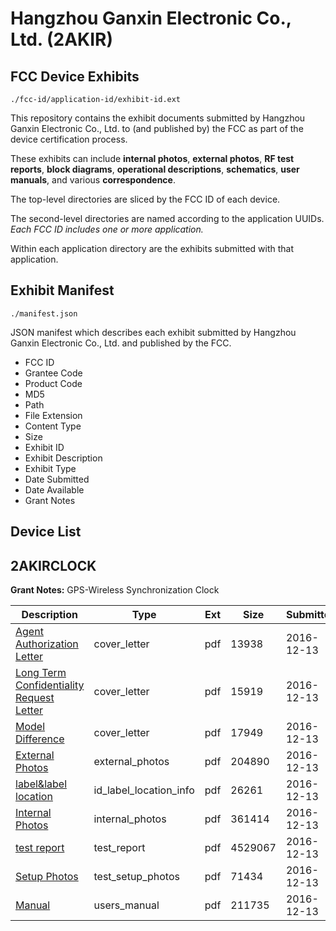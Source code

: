 # Hangzhou Ganxin Electronic Co., Ltd. (2AKIR)
## FCC Device Exhibits

```
./fcc-id/application-id/exhibit-id.ext
```

This repository contains the exhibit documents submitted by Hangzhou Ganxin Electronic Co., Ltd. to (and published by) the FCC as part of the device certification process.

These exhibits can include **internal photos**, **external photos**, **RF test reports**, **block diagrams**, **operational descriptions**, **schematics**, **user manuals**, and various **correspondence**.

The top-level directories are sliced by the FCC ID of each device.

The second-level directories are named according to the application UUIDs. *Each FCC ID includes one or more application.*

Within each application directory are the exhibits submitted with that application. 

## Exhibit Manifest

```
./manifest.json
```

JSON manifest which describes each exhibit submitted by Hangzhou Ganxin Electronic Co., Ltd. and published by the FCC.

- FCC ID
- Grantee Code
- Product Code
- MD5
- Path
- File Extension
- Content Type
- Size
- Exhibit ID
- Exhibit Description
- Exhibit Type
- Date Submitted
- Date Available
- Grant Notes

## Device List
## 2AKIRCLOCK
**Grant Notes:** GPS-Wireless Synchronization Clock

| Description | Type | Ext | Size | Submitted | Available |
| ----------- | ---- | --- | ---- | --------- | --------- |
| [Agent Authorization Letter](2AKIRCLOCK/b7de495235805721ed2a5b2c23c43039/3227229.pdf) | cover_letter | pdf | 13938 | 2016-12-13 | 2016-12-13 |
| [Long Term Confidentiality Request Letter](2AKIRCLOCK/b7de495235805721ed2a5b2c23c43039/3227236.pdf) | cover_letter | pdf | 15919 | 2016-12-13 | 2016-12-13 |
| [Model Difference](2AKIRCLOCK/b7de495235805721ed2a5b2c23c43039/3227238.pdf) | cover_letter | pdf | 17949 | 2016-12-13 | 2016-12-13 |
| [External Photos](2AKIRCLOCK/b7de495235805721ed2a5b2c23c43039/3227233.pdf) | external_photos | pdf | 204890 | 2016-12-13 | 2016-12-13 |
| [label&label location](2AKIRCLOCK/b7de495235805721ed2a5b2c23c43039/3227235.pdf) | id_label_location_info | pdf | 26261 | 2016-12-13 | 2016-12-13 |
| [Internal Photos](2AKIRCLOCK/b7de495235805721ed2a5b2c23c43039/3227234.pdf) | internal_photos | pdf | 361414 | 2016-12-13 | 2016-12-13 |
| [test report](2AKIRCLOCK/b7de495235805721ed2a5b2c23c43039/3227230.pdf) | test_report | pdf | 4529067 | 2016-12-13 | 2016-12-13 |
| [Setup Photos](2AKIRCLOCK/b7de495235805721ed2a5b2c23c43039/3227240.pdf) | test_setup_photos | pdf | 71434 | 2016-12-13 | 2016-12-13 |
| [Manual](2AKIRCLOCK/b7de495235805721ed2a5b2c23c43039/3227237.pdf) | users_manual | pdf | 211735 | 2016-12-13 | 2016-12-13 |
